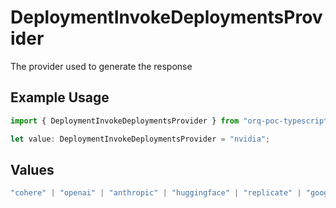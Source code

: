 # DeploymentInvokeDeploymentsProvider

The provider used to generate the response

## Example Usage

```typescript
import { DeploymentInvokeDeploymentsProvider } from "orq-poc-typescript-multi-env-version/models/operations";

let value: DeploymentInvokeDeploymentsProvider = "nvidia";
```

## Values

```typescript
"cohere" | "openai" | "anthropic" | "huggingface" | "replicate" | "google" | "google-ai" | "azure" | "aws" | "anyscale" | "perplexity" | "groq" | "fal" | "leonardoai" | "nvidia"
```